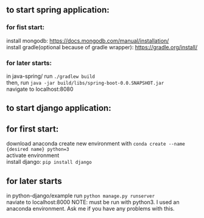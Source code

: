 ## to start spring application:
### for fist start:
install mongodb: https://docs.mongodb.com/manual/installation/<br/>
install gradle(optional because of gradle wrapper): https://gradle.org/install/<br/>
### for later starts:
in java-spring/ run `./gradlew build`<br/>
then, run `java -jar build/libs/spring-boot-0.0.SNAPSHOT.jar`<br/>
navigate to localhost:8080
## to start django application:
## for first start:
download anaconda
create new environment with `conda create --name {desired name} python=3`<br/>
activate environment<br/>
install django: `pip install django`<br/>
## for later starts
in python-django/example run `python manage.py runserver`<br/>
naviate to localhost:8000
NOTE: must be run with python3. I used an anaconda environment. Ask me if you have any problems with this.
